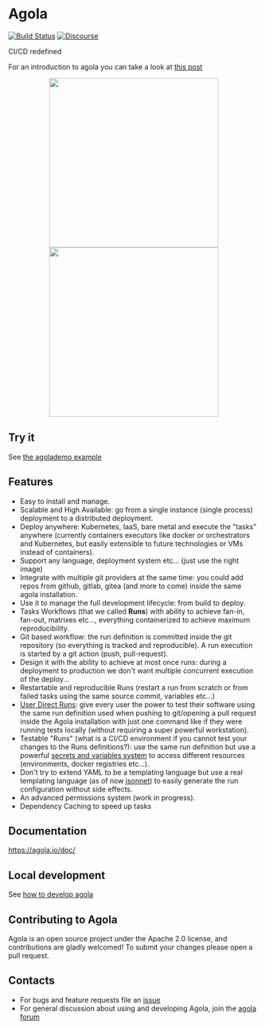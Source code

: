 # Agola

[![Build Status](https://run.agola.io/api/v1alpha/badges/org%2Fagola%2Fagola?branch=master&)](https://run.agola.io/org/agola/projects/agola.proj)
[![Discourse](https://img.shields.io/discourse/https/talk.agola.io/status.svg)](https://talk.agola.io)

CI/CD redefined

For an introduction to agola you can take a look at [this post](https://sorintoss.io/blog/agola-introduction/)

<p float="left" align="center">
  <img src="https://agola.io/screenshots/screenshot_run_tasksgraph_01.png" height="340" />
  <img src="https://agola.io/screenshots/screenshot_run_01.png" height="340" />
</p>


## Try it

See [the agolademo example](https://agola.io/tryit)

## Features

* Easy to install and manage.
* Scalable and High Available: go from a single instance (single process) deployment to a distributed deployment.
* Deploy anywhere: Kubernetes, IaaS, bare metal and execute the "tasks" anywhere (currently containers executors like docker or orchestrators and Kubernetes, but easily extensible to future technologies or VMs instead of containers).
* Support any language, deployment system etc... (just use the right image)
* Integrate with multiple git providers at the same time: you could add repos from github, gitlab, gitea (and more to come) inside the same agola installation.
* Use it to manage the full development lifecycle: from build to deploy.
* Tasks Workflows (that we called **Runs**) with ability to achieve fan-in, fan-out, matrixes etc..., everything containerized to achieve maximum reproducibility.
* Git based workflow: the run definition is committed inside the git repository (so everything is tracked and reproducible). A run execution is started by a git action (push, pull-request).
* Design it with the ability to achieve at most once runs: during a deployment to production we don't want multiple concurrent execution of the deploy...
* Restartable and reproducible Runs (restart a run from scratch or from failed tasks using the same source commit, variables etc...)
* [User Direct Runs](https://agola.io/doc/concepts/user_direct_runs.html): give every user the power to test their software using the same run definition used when pushing to git/opening a pull request inside the Agola installation with just one command like if they were running tests locally (without requiring a super powerful workstation).
* Testable "Runs" (what is a CI/CD environment if you cannot test your changes to the Runs definitions?): use the same run definition but use a powerful [secrets and variables system](https://agola.io/doc/concepts/secrets_variables.html) to access different resources (environments, docker registries etc...).
* Don't try to extend YAML to be a templating language but use a real templating language (as of now [jsonnet](https://jsonnet.org/)) to easily generate the run configuration without side effects.
* An advanced permissions system (work in progress).
* Dependency Caching to speed up tasks

## Documentation

https://agola.io/doc/

## Local development

See [how to develop agola](doc/devel.md)

## Contributing to Agola

Agola is an open source project under the Apache 2.0 license, and contributions are gladly welcomed!
To submit your changes please open a pull request.
​
## Contacts
* For bugs and feature requests file an [issue](https://github.com/agola-io/agola/issues/new)
* For general discussion about using and developing Agola, join the [agola forum](https://talk.agola.io)
